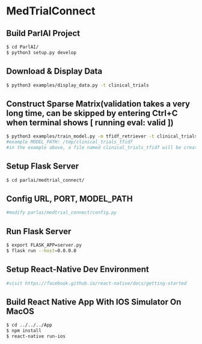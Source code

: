 # MedTrialConnect
## Build ParlAI Project
```bash
$ cd ParlAI/
$ python3 setup.py develop
```
## Download & Display Data
```bash
$ python3 examples/display_data.py -t clinical_trials
```
## Construct Sparse Matrix(validation takes a very long time, can be skipped by entering Ctrl+C when terminal shows [ running eval: valid ])
```bash
$ python3 examples/train_model.py -m tfidf_retriever -t clinical_trials -mf MODEL_PATH -dt train:ordered -eps 1
#example MODEL_PATH: /tmp/clinical_trials_tfidf
#in the example above, a file named clinical_trials_tfidf will be created under /tmp
```
## Setup Flask Server
```bash
$ cd parlai/medtrial_connect/
```
## Config URL, PORT, MODEL_PATH
```bash
#modify parlai/medtrial_connect/config.py
```
## Run Flask Server
```bash
$ export FLASK_APP=server.py
$ flask run --host=0.0.0.0
```
## Setup React-Native Dev Environment
```bash
#visit https://facebook.github.io/react-native/docs/getting-started
```
## Build React Native App With IOS Simulator On MacOS
```bash
$ cd ../../../App
$ npm install
$ react-native run-ios
```
